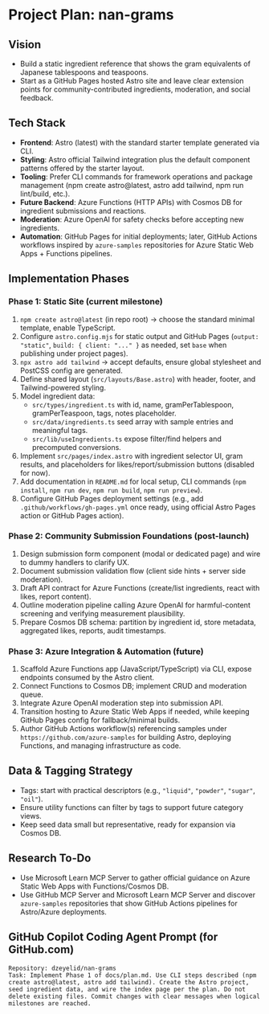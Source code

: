 # Project Plan: nan-grams

## Vision
- Build a static ingredient reference that shows the gram equivalents of Japanese tablespoons and teaspoons.
- Start as a GitHub Pages hosted Astro site and leave clear extension points for community-contributed ingredients, moderation, and social feedback.

## Tech Stack
- **Frontend**: Astro (latest) with the standard starter template generated via CLI.
- **Styling**: Astro official Tailwind integration plus the default component patterns offered by the starter layout.
- **Tooling**: Prefer CLI commands for framework operations and package management (npm create astro@latest, astro add tailwind, npm run lint/build, etc.).
- **Future Backend**: Azure Functions (HTTP APIs) with Cosmos DB for ingredient submissions and reactions.
- **Moderation**: Azure OpenAI for safety checks before accepting new ingredients.
- **Automation**: GitHub Pages for initial deployments; later, GitHub Actions workflows inspired by `azure-samples` repositories for Azure Static Web Apps + Functions pipelines.

## Implementation Phases

### Phase 1: Static Site (current milestone)
1. `npm create astro@latest` (in repo root) → choose the standard minimal template, enable TypeScript.
2. Configure `astro.config.mjs` for static output and GitHub Pages (`output: "static"`, `build: { client: "..." }` as needed, set `base` when publishing under project pages).
3. `npx astro add tailwind` → accept defaults, ensure global stylesheet and PostCSS config are generated.
4. Define shared layout (`src/layouts/Base.astro`) with header, footer, and Tailwind-powered styling.
5. Model ingredient data:
   - `src/types/ingredient.ts` with id, name, gramPerTablespoon, gramPerTeaspoon, tags, notes placeholder.
   - `src/data/ingredients.ts` seed array with sample entries and meaningful tags.
   - `src/lib/useIngredients.ts` expose filter/find helpers and precomputed conversions.
6. Implement `src/pages/index.astro` with ingredient selector UI, gram results, and placeholders for likes/report/submission buttons (disabled for now).
7. Add documentation in `README.md` for local setup, CLI commands (`npm install`, `npm run dev`, `npm run build`, `npm run preview`).
8. Configure GitHub Pages deployment settings (e.g., add `.github/workflows/gh-pages.yml` once ready, using official Astro Pages action or GitHub Pages action).

### Phase 2: Community Submission Foundations (post-launch)
1. Design submission form component (modal or dedicated page) and wire to dummy handlers to clarify UX.
2. Document submission validation flow (client side hints + server side moderation).
3. Draft API contract for Azure Functions (create/list ingredients, react with likes, report content).
4. Outline moderation pipeline calling Azure OpenAI for harmful-content screening and verifying measurement plausibility.
5. Prepare Cosmos DB schema: partition by ingredient id, store metadata, aggregated likes, reports, audit timestamps.

### Phase 3: Azure Integration & Automation (future)
1. Scaffold Azure Functions app (JavaScript/TypeScript) via CLI, expose endpoints consumed by the Astro client.
2. Connect Functions to Cosmos DB; implement CRUD and moderation queue.
3. Integrate Azure OpenAI moderation step into submission API.
4. Transition hosting to Azure Static Web Apps if needed, while keeping GitHub Pages config for fallback/minimal builds.
5. Author GitHub Actions workflow(s) referencing samples under `https://github.com/azure-samples` for building Astro, deploying Functions, and managing infrastructure as code.

## Data & Tagging Strategy
- Tags: start with practical descriptors (e.g., `"liquid"`, `"powder"`, `"sugar"`, `"oil"`).
- Ensure utility functions can filter by tags to support future category views.
- Keep seed data small but representative, ready for expansion via Cosmos DB.

## Research To-Do
- Use Microsoft Learn MCP Server to gather official guidance on Azure Static Web Apps with Functions/Cosmos DB.
- Use GitHub MCP Server and Microsoft Learn MCP Server and discover `azure-samples` repositories that show GitHub Actions pipelines for Astro/Azure deployments.

## GitHub Copilot Coding Agent Prompt (for GitHub.com)
```
Repository: dzeyelid/nan-grams
Task: Implement Phase 1 of docs/plan.md. Use CLI steps described (npm create astro@latest, astro add tailwind). Create the Astro project, seed ingredient data, and wire the index page per the plan. Do not delete existing files. Commit changes with clear messages when logical milestones are reached.
```